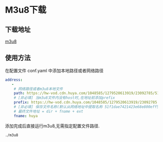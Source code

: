 # M3u8下载

## 下载地址
[m3u8](http://git.kaidon.cn/attachments/f80462f5-20d6-41fb-81cc-2a5d0a5bcc19)

## 使用方法
在配置文件 conf.yaml 中添加本地路径或者网络路径
```yaml
address:
   - 
    # 网络路径或者m3u8本地文件
    path: https://hw-vod.cdn.huya.com/1048585/1279520613919/23092785/51f1dae7421423e68e800eff52338eb4.m3u8?hyvid=514993415&hyauid=1279520613919&hyroomid=1279520613919&hyratio=4000&hyscence=vod&appid=66&domainid=25&srckey=NjZfMjVfNTE0OTkzNDE1&bitrate=4044&client=115&definition=yuanhua&pid=1279520613919&scene=vod&vid=514993415&u=1685195357&t=100&sv=2211141506
    # [非必填] 当m3u8文件内没有host时,在地址前添加prefix 
    prefix: https://hw-vod.cdn.huya.com/1048585/1279520613919/23092785
    # [非必填] 保存文件名称(默认从网络地址中提取名称 51f1dae7421423e68e800eff52338eb4.m3u8)
    # 最终文件地址 = dir + fname + ext
    fname: huya
```

添加完成后直接运行m3u8,无需指定配置文件路径.

```shell
./m3u8
```